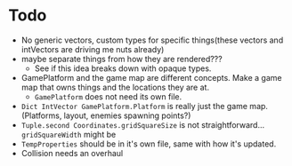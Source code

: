 # Todo
* No generic vectors, custom types for specific things(these vectors and intVectors are driving me nuts already)
* maybe separate things from how they are rendered???
  - See if this idea breaks down with opaque types.
* GamePlatform and the game map are different concepts. Make a game map that owns things and the locations they are at.
  - `GamePlatform` does not need its own file.
* `Dict IntVector GamePlatform.Platform` is really just the game map.(Platforms, layout, enemies spawning points?)
* `Tuple.second Coordinates.gridSquareSize` is not straightforward... `gridSquareWidth` might be
* `TempProperties` should be in it's own file, same with how it's updated.
* Collision needs an overhaul
